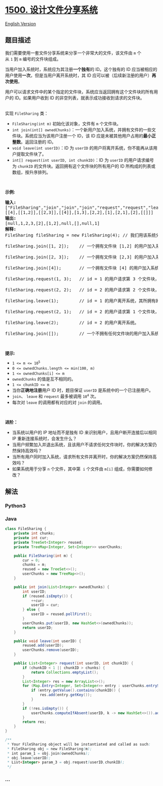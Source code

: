 # [1500. 设计文件分享系统](https://leetcode.cn/problems/design-a-file-sharing-system)

[English Version](/solution/1500-1599/1500.Design%20a%20File%20Sharing%20System/README_EN.md)

## 题目描述

<!-- 这里写题目描述 -->

<p>我们需要使用一套文件分享系统来分享一个非常大的文件，该文件由&nbsp;<code>m</code> 个从&nbsp;<code>1</code>&nbsp;到&nbsp;<code>m</code>&nbsp;编号的文件块组成。</p>

<p>当用户加入系统时，系统应为其注册<strong>一个独有</strong>的 ID。这个独有的 ID 应当被相应的用户使用<strong>一次</strong>，但是当用户离开系统时，其&nbsp;ID 应可以被（后续新注册的用户）<strong>再次使用</strong>。</p>

<p>用户可以请求文件中的某个指定的文件块，系统应当返回拥有这个文件块的所有用户的 ID。如果用户收到&nbsp;ID 的非空列表，就表示成功接收到请求的文件块。</p>

<p><br />
实现&nbsp;<code>FileSharing</code> 类：</p>

<ul>
	<li><code>FileSharing(int m)</code>&nbsp;初始化该对象，文件有&nbsp;<code>m</code> 个文件块。</li>
	<li><code>int join(int[] ownedChunks)</code>：一个新用户加入系统，并拥有文件的一些文件块。系统应当为该用户注册一个 ID，该 ID 应是未被其他用户占用的<strong>最小正整数</strong>。返回注册的 ID。</li>
	<li><code>void leave(int userID)</code>：ID 为&nbsp;<code>userID</code>&nbsp;的用户将离开系统，你不能再从该用户提取文件块了。</li>
	<li><code>int[] request(int userID, int chunkID)</code>：ID 为&nbsp;<code>userID</code>&nbsp;的用户请求编号为&nbsp;<code>chunkID</code>&nbsp;的文件块。返回拥有这个文件块的所有用户的 ID 所构成的列表或数组，按升序排列。</li>
</ul>

<p>&nbsp;</p>

<p><strong>示例:</strong></p>

<pre>
<strong>输入:</strong>
["FileSharing","join","join","join","request","request","leave","request","leave","join"]
[[4],[[1,2]],[[2,3]],[[4]],[1,3],[2,2],[1],[2,1],[2],[[]]]
<strong>输出:</strong>
[null,1,2,3,[2],[1,2],null,[],null,1]
<strong>解释:</strong>
FileSharing fileSharing = new FileSharing(4); // 我们用该系统分享由 4 个文件块组成的文件。

fileSharing.join([1, 2]);    // 一个拥有文件块 [1,2] 的用户加入系统，为其注册 id = 1 并返回 1。

fileSharing.join([2, 3]);    // 一个拥有文件块 [2,3] 的用户加入系统，为其注册 id = 2 并返回 2。

fileSharing.join([4]);       // 一个拥有文件块 [4] 的用户加入系统，为其注册 id = 3 并返回 3。

fileSharing.request(1, 3);   // id = 1 的用户请求第 3 个文件块，只有 id = 2 的用户拥有文件块，返回 [2] 。注意，现在用户 1 现拥有文件块 [1,2,3]。

fileSharing.request(2, 2);   // id = 2 的用户请求第 2 个文件块，id 为 [1,2] 的用户拥有该文件块，所以我们返回 [1,2] 。

fileSharing.leave(1);        // id = 1 的用户离开系统，其所拥有的所有文件块不再对其他用户可用。

fileSharing.request(2, 1);   // id = 2 的用户请求第 1 个文件块，系统中没有用户拥有该文件块，所以我们返回空列表 [] 。

fileSharing.leave(2);        // id = 2 的用户离开系统。

fileSharing.join([]);        // 一个不拥有任何文件块的用户加入系统，为其注册 id = 1 并返回 1 。注意，id 1 和 2 空闲，可以重新使用。
</pre>

<p>&nbsp;</p>

<p><strong>提示:</strong></p>

<ul>
	<li><code>1 &lt;= m &lt;= 10<sup>5</sup></code></li>
	<li><code>0 &lt;=&nbsp;ownedChunks.length &lt;= min(100, m)</code></li>
	<li><code>1 &lt;= ownedChunks[i] &lt;= m</code></li>
	<li><code>ownedChunks</code> 的值是互不相同的。</li>
	<li><code>1 &lt;=&nbsp;chunkID &lt;= m</code></li>
	<li>当你<strong>正确地注册</strong>用户 ID 时，题目保证&nbsp;<code>userID</code>&nbsp;是系统中的一个已注册用户。</li>
	<li><code>join</code>、&nbsp;<code>leave</code>&nbsp;和&nbsp;<code>request</code>&nbsp;最多被调用&nbsp;<code>10<sup>4</sup></code>&nbsp;次。</li>
	<li>每次对&nbsp;<code>leave</code>&nbsp;的调用都有对应的对&nbsp;<code>join</code>&nbsp;的调用。</li>
</ul>

<p>&nbsp;</p>

<p><strong>进阶：</strong></p>

<ul>
	<li>当系统以用户的 IP 地址而不是独有 ID 来识别用户，且用户断开连接后以相同 IP 重新连接系统时，会发生什么？</li>
	<li>当用户频繁加入并退出系统，且该用户不请求任何文件块时，你的解决方案仍然保持高效吗？</li>
	<li>当所有用户同时加入系统，请求所有文件并离开时，你的解决方案仍然保持高效吗？</li>
	<li>如果系统用于分享&nbsp;<code>n</code>&nbsp;个文件，其中第 &nbsp;<code>i</code>&nbsp;个文件由&nbsp;<code>m[i]</code>&nbsp;组成，你需要如何修改？</li>
</ul>

## 解法

<!-- 这里可写通用的实现逻辑 -->

<!-- tabs:start -->

### **Python3**

<!-- 这里可写当前语言的特殊实现逻辑 -->



### **Java**

<!-- 这里可写当前语言的特殊实现逻辑 -->

```java
class FileSharing {
    private int chunks;
    private int cur;
    private TreeSet<Integer> reused;
    private TreeMap<Integer, Set<Integer>> userChunks;

    public FileSharing(int m) {
        cur = 0;
        chunks = m;
        reused = new TreeSet<>();
        userChunks = new TreeMap<>();
    }

    public int join(List<Integer> ownedChunks) {
        int userID;
        if (reused.isEmpty()) {
            ++cur;
            userID = cur;
        } else {
            userID = reused.pollFirst();
        }
        userChunks.put(userID, new HashSet<>(ownedChunks));
        return userID;
    }

    public void leave(int userID) {
        reused.add(userID);
        userChunks.remove(userID);
    }

    public List<Integer> request(int userID, int chunkID) {
        if (chunkID < 1 || chunkID > chunks) {
            return Collections.emptyList();
        }
        List<Integer> res = new ArrayList<>();
        for (Map.Entry<Integer, Set<Integer>> entry : userChunks.entrySet()) {
            if (entry.getValue().contains(chunkID)) {
                res.add(entry.getKey());
            }
        }
        if (!res.isEmpty()) {
            userChunks.computeIfAbsent(userID, k -> new HashSet<>()).add(chunkID);
        }
        return res;
    }
}

/**
 * Your FileSharing object will be instantiated and called as such:
 * FileSharing obj = new FileSharing(m);
 * int param_1 = obj.join(ownedChunks);
 * obj.leave(userID);
 * List<Integer> param_3 = obj.request(userID,chunkID);
 */
```

### **...**

```

```


